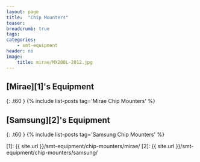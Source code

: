 ```yaml
---
layout: page
title:  "Chip Mounters"
teaser:
breadcrumb: true
tags:
categories:
    - smt-equipment
header: no
image:
    title: mirae/MX200L-2012.jpg
---
```


<!--more-->

<!--
###[Mirae][10]

1. [MX400 2012][11]
2. [MX400 2010][12]
3. [MX200L 2012][13]
4. [MX400L 2011][14]
5. [MX400LP 2009][15]

###[Samsung][20]

1. [SM482 2012][21]
2. [SM411 2010][22]
3. [SM321 2007][23]
4. [SM320 2005][24]
5. [CP45FV 2002][25]
6. [CP45F 2002][26]
7. [CP45FS Neo 2005][27]
8. [CP45FV Neo 2006][28]
9. [CP45FV Neo 2005][29]

[10]: {{ site.url }}/smt-equipment/mirae/

[11]: {{ site.url }}/smt-equipment/mirae/mx400-2012/
[12]: {{ site.url }}/smt-equipment/mirae/mx400-2010/
[13]: {{ site.url }}/smt-equipment/mirae/mx200l-2012/
[14]: {{ site.url }}/smt-equipment/mirae/mx400l-2011/
[15]: {{ site.url }}/smt-equipment/mirae/mx400lp-2009/

[20]: {{ site.url }}/smt-equipment/samsung/

[21]: {{ site.url }}/smt-equipment/samsung/sm482-2012/
[22]: {{ site.url }}/smt-equipment/samsung/sm411-2010/
[23]: {{ site.url }}/smt-equipment/samsung/sm321-2007/
[24]: {{ site.url }}/smt-equipment/samsung/sm320-2005/
[25]: {{ site.url }}/smt-equipment/samsung/cp45fv-2002/
[26]: {{ site.url }}/smt-equipment/samsung/cp45f-2002/
[27]: {{ site.url }}/smt-equipment/samsung/cp45fs-neo-2005/
[28]: {{ site.url }}/smt-equipment/samsung/cp45fv-neo-2006/
[29]: {{ site.url }}/smt-equipment/samsung/cp45fv-neo-2005/
-->

## [Mirae][1]'s Equipment
{: .t60 }
{% include list-posts tag='Mirae Chip Mounters' %}

## [Samsung][2]'s Equipment
{: .t60 }
{% include list-posts tag='Samsung Chip Mounters' %}

[1]: {{ site.url }}/smt-equipment/chip-mounters/mirae/
[2]: {{ site.url }}/smt-equipment/chip-mounters/samsung/
